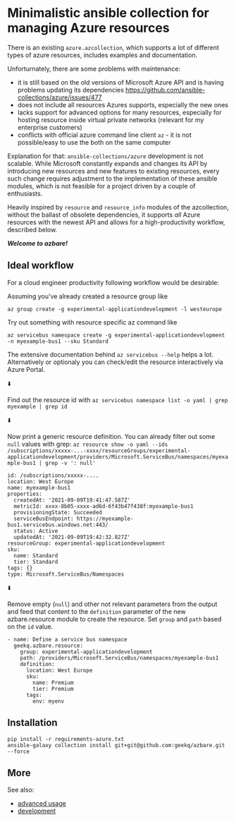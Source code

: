 # Minimalistic ansible collection for managing Azure resources

There is an existing `azure.azcollection`, which supports a lot of different types
of azure resources, includes examples and documentation.

Unforturnately, there are some problems with maintenance:

* it is still based on the old versions of Microsoft Azure API and is having problems updating its dependencies https://github.com/ansible-collections/azure/issues/477
* does not include all resources Azures supports, especially the new ones
* lacks support for advanced options for many resources, especially for hosting resource inside virtual private networks (relevant for my enterprise customers)
* conflicts with official azure command line client `az` - it is not possible/easy to use the both on the same computer

Explanation for that: `ansible-collections/azure` development is not
scalable. While Microsoft constantly expands and changes its API by
introducing new resources and new features to existing resources, every
such change requires adjustment to the implementation of these ansible
modules, which is not feasible for a project driven by a couple of
enthusiasts.

Heavily inspired by `resource` and `resource_info` modules of the
azcollection, without the ballast of obsolete dependencies, it supports
*all* Azure resources with the newest API and allows for a
high-productivity workflow, described below.

***Welcome to azbare!***


## Ideal workflow

For a cloud engineer productivity following workflow would be desirable:

Assuming you've already created a resource group like

    az group create -g experimental-applicationdevelopment -l westeurope

Try out something with resource specific az command like

    az servicebus namespace create -g experimental-applicationdevelopment -n myexample-bus1 --sku Standard

The extensive documentation behind `az servicebus --help` helps a lot.
Alternatively or optionaly you can check/edit the resource interactively
via Azure Portal.

:arrow_down:

Find out the resource id with `az servicebus namespace list -o yaml | grep myexample | grep id`

:arrow_down:

Now print a generic resource definition. You can already filter out some
`null` values with grep:
`az resource show -o yaml --ids /subscriptions/xxxxx-...-xxxx/resourceGroups/experimental-applicationdevelopment/providers/Microsoft.ServiceBus/namespaces/myexample-bus1 | grep -v ': null'`

```
id: /subscriptions/xxxxx-....
location: West Europe
name: myexample-bus1
properties:
  createdAt: '2021-09-09T19:41:47.587Z'
  metricId: xxxx-8b05-xxxx-ad6d-6f43b47f438f:myexample-bus1
  provisioningState: Succeeded
  serviceBusEndpoint: https://myexample-bus1.servicebus.windows.net:443/
  status: Active
  updatedAt: '2021-09-09T19:42:32.827Z'
resourceGroup: experimental-applicationdevelopment
sku:
  name: Standard
  tier: Standard
tags: {}
type: Microsoft.ServiceBus/Namespaces
```

:arrow_down:

Remove empty (`null`) and other not relevant parameters from the output
and feed that content to the `definition` parameter of the new
azbare.resource module to create the resource. Set `group` and `path`
based on the `id` value.

    - name: Define a service bus namespace
      geekq.azbare.resource:
        group: experimental-applicationdevelopment
        path: /providers/Microsoft.ServiceBus/namespaces/myexample-bus1
        definition:
          location: West Europe
          sku:
            name: Premium
            tier: Premium
          tags:
            env: myenv

## Installation

    pip install -r requirements-azure.txt
    ansible-galaxy collection install git+git@github.com:geekq/azbare.git --force

## More

See also:

* [advanced usage](docs/advanced-usage.md)
* [development](docs/development.md)


